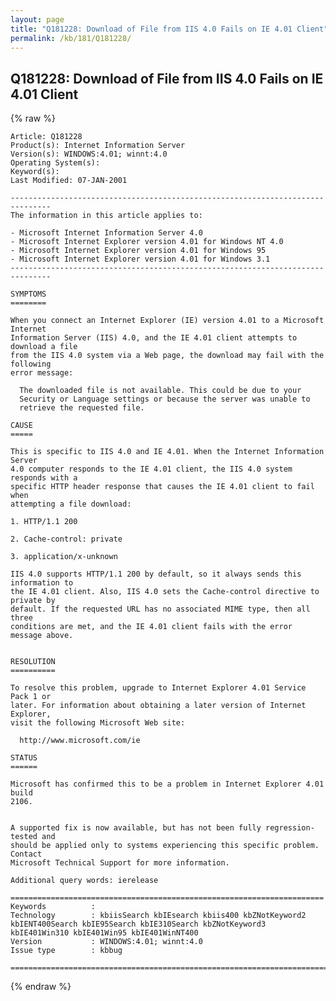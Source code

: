```yaml
---
layout: page
title: "Q181228: Download of File from IIS 4.0 Fails on IE 4.01 Client"
permalink: /kb/181/Q181228/
---
```


## Q181228: Download of File from IIS 4.0 Fails on IE 4.01 Client

{% raw %}

	Article: Q181228
	Product(s): Internet Information Server
	Version(s): WINDOWS:4.01; winnt:4.0
	Operating System(s): 
	Keyword(s): 
	Last Modified: 07-JAN-2001
	
	-------------------------------------------------------------------------------
	The information in this article applies to:
	
	- Microsoft Internet Information Server 4.0 
	- Microsoft Internet Explorer version 4.01 for Windows NT 4.0 
	- Microsoft Internet Explorer version 4.01 for Windows 95 
	- Microsoft Internet Explorer version 4.01 for Windows 3.1 
	-------------------------------------------------------------------------------
	
	SYMPTOMS
	========
	
	When you connect an Internet Explorer (IE) version 4.01 to a Microsoft Internet
	Information Server (IIS) 4.0, and the IE 4.01 client attempts to download a file
	from the IIS 4.0 system via a Web page, the download may fail with the following
	error message:
	
	  The downloaded file is not available. This could be due to your
	  Security or Language settings or because the server was unable to
	  retrieve the requested file.
	
	CAUSE
	=====
	
	This is specific to IIS 4.0 and IE 4.01. When the Internet Information Server
	4.0 computer responds to the IE 4.01 client, the IIS 4.0 system responds with a
	specific HTTP header response that causes the IE 4.01 client to fail when
	attempting a file download:
	
	1. HTTP/1.1 200
	
	2. Cache-control: private
	
	3. application/x-unknown
	
	IIS 4.0 supports HTTP/1.1 200 by default, so it always sends this information to
	the IE 4.01 client. Also, IIS 4.0 sets the Cache-control directive to private by
	default. If the requested URL has no associated MIME type, then all three
	conditions are met, and the IE 4.01 client fails with the error message above.
	
	
	RESOLUTION
	==========
	
	To resolve this problem, upgrade to Internet Explorer 4.01 Service Pack 1 or
	later. For information about obtaining a later version of Internet Explorer,
	visit the following Microsoft Web site:
	
	  http://www.microsoft.com/ie
	
	STATUS
	======
	
	Microsoft has confirmed this to be a problem in Internet Explorer 4.01 build
	2106.
	
	
	A supported fix is now available, but has not been fully regression-tested and
	should be applied only to systems experiencing this specific problem. Contact
	Microsoft Technical Support for more information.
	
	Additional query words: ierelease
	
	======================================================================
	Keywords          :  
	Technology        : kbiisSearch kbIEsearch kbiis400 kbZNotKeyword2 kbIENT400Search kbIE95Search kbIE310Search kbZNotKeyword3 kbIE401Win310 kbIE401Win95 kbIE401WinNT400
	Version           : WINDOWS:4.01; winnt:4.0
	Issue type        : kbbug
	
	=============================================================================
	

{% endraw %}

